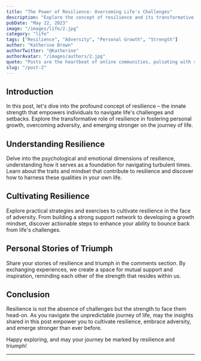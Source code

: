 ```yaml
---
title: "The Power of Resilience: Overcoming Life's Challenges"
description: "Explore the concept of resilience and its transformative role in facing life's challenges. Discover practical strategies to cultivate resilience, bounce back from adversity, and emerge stronger than ever."
pubDate: "May 22, 2023"
image: "/images/life/2.jpg"
category: "life"
tags: ["Resilience", "Adversity", "Personal Growth", "Strength"]
author: "Katherine Brown"
authorTwitter: "@Katherine"
authorAvatar: "/images/authors/2.jpg"
quote: "Posts are the heartbeat of online communities, pulsating with shared emotions."
slug: "/post-2"
---
```


## Introduction

In this post, let's dive into the profound concept of resilience – the innate strength that empowers individuals to navigate life's challenges and setbacks. Explore the transformative role of resilience in fostering personal growth, overcoming adversity, and emerging stronger on the journey of life.

## Understanding Resilience

Delve into the psychological and emotional dimensions of resilience, understanding how it serves as a foundation for navigating turbulent times. Learn about the traits and mindset that contribute to resilience and discover how to harness these qualities in your own life.

## Cultivating Resilience

Explore practical strategies and exercises to cultivate resilience in the face of adversity. From building a strong support network to developing a growth mindset, discover actionable steps to enhance your ability to bounce back from life's challenges.

## Personal Stories of Triumph

Share your stories of resilience and triumph in the comments section. By exchanging experiences, we create a space for mutual support and inspiration, reminding each other of the strength that resides within us.

## Conclusion

Resilience is not the absence of challenges but the strength to face them head-on. As you navigate the unpredictable journey of life, may the insights shared in this post empower you to cultivate resilience, embrace adversity, and emerge stronger than ever before.

Happy exploring, and may your journey be marked by resilience and triumph!

---
